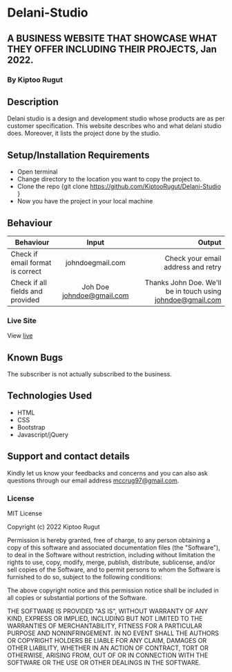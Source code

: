 # Delani-Studio
## A BUSINESS WEBSITE THAT SHOWCASE WHAT THEY OFFER INCLUDING THEIR PROJECTS, Jan 2022.
### By Kiptoo Rugut
## Description
Delani studio is a design and development studio whose products are as per customer specification. This website describes who and what delani studio does. Moreover, it lists the project done by the studio.
## Setup/Installation Requirements
* Open terminal
* Change directory to the location you want to copy the project to.
* Clone the repo {git clone https://github.com/KiptooRugut/Delani-Studio }
* Now you have the project in your local machine
## Behaviour
| Behaviour                        |           Input           |                                                     Output |
| -------------------------------- | :-----------------------: | ---------------------------------------------------------: |
| Check if email format is correct |     johndoegmail.com      |                         Check your email address and retry |
| Check if all fields and provided | Joh Doe johndoe@gmail.com | Thanks John Doe. We'll be in touch using johndoe@gmail.com |
### Live Site
View [live](https://kiptoorugut.github.io/Delani-Studio/)
## Known Bugs
The subscriber is not actually subscribed to the business.
## Technologies Used
* HTML
* CSS
* Bootstrap
* Javascript/jQuery
## Support and contact details
Kindly let us know your feedbacks and concerns and you can also ask questions through our email address mccrug97@gmail.com.
### License
MIT License

Copyright (c) 2022 Kiptoo Rugut

Permission is hereby granted, free of charge, to any person obtaining a copy
of this software and associated documentation files (the "Software"), to deal
in the Software without restriction, including without limitation the rights
to use, copy, modify, merge, publish, distribute, sublicense, and/or sell
copies of the Software, and to permit persons to whom the Software is
furnished to do so, subject to the following conditions:

The above copyright notice and this permission notice shall be included in all
copies or substantial portions of the Software.

THE SOFTWARE IS PROVIDED "AS IS", WITHOUT WARRANTY OF ANY KIND, EXPRESS OR
IMPLIED, INCLUDING BUT NOT LIMITED TO THE WARRANTIES OF MERCHANTABILITY,
FITNESS FOR A PARTICULAR PURPOSE AND NONINFRINGEMENT. IN NO EVENT SHALL THE
AUTHORS OR COPYRIGHT HOLDERS BE LIABLE FOR ANY CLAIM, DAMAGES OR OTHER
LIABILITY, WHETHER IN AN ACTION OF CONTRACT, TORT OR OTHERWISE, ARISING FROM,
OUT OF OR IN CONNECTION WITH THE SOFTWARE OR THE USE OR OTHER DEALINGS IN THE
SOFTWARE.
